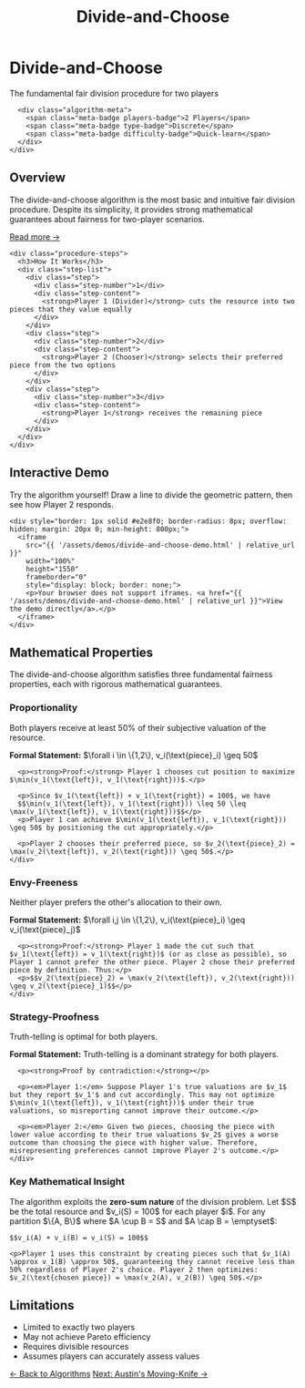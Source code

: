 ﻿---
layout: default
title: Divide-and-Choose
permalink: /algorithms/divide-and-choose/
---

<div class="algorithm-page">

  <!-- Algorithm Header Card -->
  <div class="algorithm-header-card">
    <div class="algorithm-header-content">
      <h1 class="algorithm-title">Divide-and-Choose</h1>
      <p class="algorithm-subtitle">The fundamental fair division procedure for two players</p>
      
      <div class="algorithm-meta">
        <span class="meta-badge players-badge">2 Players</span>
        <span class="meta-badge type-badge">Discrete</span>
        <span class="meta-badge difficulty-badge">Quick-learn</span>
      </div>
    </div>
  </div>

  <!-- Overview -->
  <section class="content-block">
    <h2>Overview</h2>
    <p>The divide-and-choose algorithm is the most basic and intuitive fair division procedure. Despite its simplicity, it provides strong mathematical guarantees about fairness for two-player scenarios.</p>
    <a href="https://en.wikipedia.org/wiki/Divide_and_choose" target="_blank" class="algorithm-link">Read more →</a>
    
    <div class="procedure-steps">
      <h3>How It Works</h3>
      <div class="step-list">
        <div class="step">
          <div class="step-number">1</div>
          <div class="step-content">
            <strong>Player 1 (Divider)</strong> cuts the resource into two pieces that they value equally
          </div>
        </div>
        <div class="step">
          <div class="step-number">2</div>
          <div class="step-content">
            <strong>Player 2 (Chooser)</strong> selects their preferred piece from the two options
          </div>
        </div>
        <div class="step">
          <div class="step-number">3</div>
          <div class="step-content">
            <strong>Player 1</strong> receives the remaining piece
          </div>
        </div>
      </div>
    </div>
  </section>

  <!-- Interactive Demo -->
  <section class="content-block">
    <h2>Interactive Demo</h2>
    <p>Try the algorithm yourself! Draw a line to divide the geometric pattern, then see how Player 2 responds.</p>
    
    <div style="border: 1px solid #e2e8f0; border-radius: 8px; overflow: hidden; margin: 20px 0; min-height: 800px;">
      <iframe 
        src="{{ '/assets/demos/divide-and-choose-demo.html' | relative_url }}" 
        width="100%" 
        height="1550" 
        frameborder="0"
        style="display: block; border: none;">
        <p>Your browser does not support iframes. <a href="{{ '/assets/demos/divide-and-choose-demo.html' | relative_url }}">View the demo directly</a>.</p>
      </iframe>
    </div>
  </section>

  <!-- Mathematical Properties -->
  <section class="content-block">
    <h2>Mathematical Properties</h2>
    <p>The divide-and-choose algorithm satisfies three fundamental fairness properties, each with rigorous mathematical guarantees.</p>
  </section>

  <section class="content-block">
    <h3>Proportionality</h3>
    <p>Both players receive at least 50% of their subjective valuation of the resource.</p>
    <div class="proof-sketch">
      <p><strong>Formal Statement:</strong> $\forall i \in \{1,2\}, v_i(\text{piece}_i) \geq 50$</p>
    
      <p><strong>Proof:</strong> Player 1 chooses cut position to maximize $\min(v_1(\text{left}), v_1(\text{right}))$.</p>

      <p>Since $v_1(\text{left}) + v_1(\text{right}) = 100$, we have 
      $$\min(v_1(\text{left}), v_1(\text{right})) \leq 50 \leq \max(v_1(\text{left}), v_1(\text{right}))$$</p> 
      <p>Player 1 can achieve $\min(v_1(\text{left}), v_1(\text{right})) \geq 50$ by positioning the cut appropriately.</p> 

      <p>Player 2 chooses their preferred piece, so $v_2(\text{piece}_2) = \max(v_2(\text{left}), v_2(\text{right})) \geq 50$.</p>
    </div>
  </section>

  <section class="content-block">
    <h3>Envy-Freeness</h3>
    <p>Neither player prefers the other's allocation to their own.</p>
    <div class="proof-sketch">
      <p><strong>Formal Statement:</strong> $\forall i,j \in \{1,2\}, v_i(\text{piece}_i) \geq v_i(\text{piece}_j)$</p>
    
      <p><strong>Proof:</strong> Player 1 made the cut such that $v_1(\text{left}) = v_1(\text{right})$ (or as close as possible), so Player 1 cannot prefer the other piece. Player 2 chose their preferred piece by definition. Thus:</p> 
      <p>$$v_2(\text{piece}_2) = \max(v_2(\text{left}), v_2(\text{right})) \geq v_2(\text{piece}_1)$$</p>
    </div>
  </section>

  <section class="content-block">
    <h3>Strategy-Proofness</h3>
    <p>Truth-telling is optimal for both players.</p>
    <div class="proof-sketch">
      <p><strong>Formal Statement:</strong> Truth-telling is a dominant strategy for both players.</p>
    
      <p><strong>Proof by contradiction:</strong></p>
    
      <p><em>Player 1:</em> Suppose Player 1's true valuations are $v_1$ but they report $v_1'$ and cut accordingly. This may not optimize $\min(v_1(\text{left}), v_1(\text{right}))$ under their true valuations, so misreporting cannot improve their outcome.</p>
    
      <p><em>Player 2:</em> Given two pieces, choosing the piece with lower value according to their true valuations $v_2$ gives a worse outcome than choosing the piece with higher value. Therefore, misrepresenting preferences cannot improve Player 2's outcome.</p>
    </div>
  </section>

  <section class="content-block">
    <h3>Key Mathematical Insight</h3>
    <p>The algorithm exploits the <strong>zero-sum nature</strong> of the division problem. Let $S$ be the total resource and $v_i(S) = 100$ for each player $i$. For any partition $\{A, B\}$ where $A \cup B = S$ and $A \cap B = \emptyset$:</p>
  
    $$v_i(A) + v_i(B) = v_i(S) = 100$$
  
    <p>Player 1 uses this constraint by creating pieces such that $v_1(A) \approx v_1(B) \approx 50$, guaranteeing they cannot receive less than 50% regardless of Player 2's choice. Player 2 then optimizes: $v_2(\text{chosen piece}) = \max(v_2(A), v_2(B)) \geq 50$.</p>
  </section>

  <!-- Limitations -->
  <section class="content-block">
    <h2>Limitations</h2>
    <ul>
      <li>Limited to exactly two players</li>
      <li>May not achieve Pareto efficiency</li>
      <li>Requires divisible resources</li>
      <li>Assumes players can accurately assess values</li>
    </ul>
  </section>

  <!-- Navigation -->
  <footer class="algorithm-navigation">
    <a href="{{ '/' | relative_url }}" class="nav-button secondary">← Back to Algorithms</a>
    <a href="{{ '/algorithms/austins-moving-knife/' | relative_url }}" class="nav-button primary disabled">Next: Austin's Moving-Knife →</a>
  </footer>
</div>
